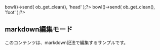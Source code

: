 <?php ob_start(); ?><link rel="stylesheet" href="./index_files/style.css" /><?php $px->bowl()->send( ob_get_clean(), 'head' );?>
<?php ob_start(); ?><script src="./index_files/script.js"></script><?php $px->bowl()->send( ob_get_clean(), 'foot' );?>
## markdown編集モード

このコンテンツは、markdown記法で編集するサンプルです。

